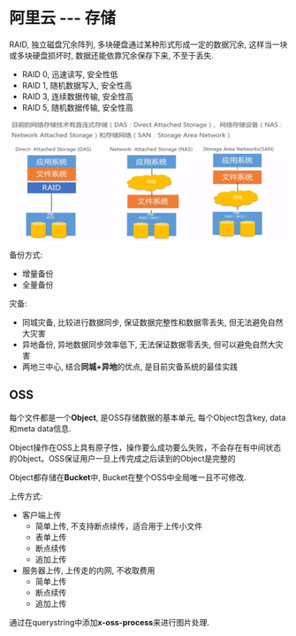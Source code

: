 # 阿里云 --- 存储

RAID, 独立磁盘冗余阵列, 多块硬盘通过某种形式形成一定的数据冗余,
这样当一块或多块硬盘损坏时, 数据还能依靠冗余保存下来, 不至于丢失.

- RAID 0, 迅速读写, 安全性低
- RAID 1, 随机数据写入, 安全性高
- RAID 3, 连续数据传输, 安全性高
- RAID 5, 随机数据传输, 安全性高

![网络存储技术](./img/net_storage.png)

备份方式:

- 增量备份
- 全量备份

灾备:

- 同城灾备, 比较进行数据同步, 保证数据完整性和数据零丢失, 但无法避免自然大灾害
- 异地备份, 异地数据同步效率低下, 无法保证数据零丢失, 但可以避免自然大灾害
- 两地三中心, 结合**同城+异地**的优点, 是目前灾备系统的最佳实践

## OSS

每个文件都是一个**Object**, 是OSS存储数据的基本单元, 每个Object包含key, data和meta data信息.

Object操作在OSS上具有原子性，操作要么成功要么失败，不会存在有中间状态的Object。OSS保证用户一旦上传完成之后读到的Object是完整的

Object都存储在**Bucket**中, Bucket在整个OSS中全局唯一且不可修改.

上传方式:

- 客户端上传
    - 简单上传, 不支持断点续传，适合用于上传小文件
    - 表单上传
    - 断点续传
    - 追加上传
- 服务器上传, 上传走的内网, 不收取费用
    - 简单上传
    - 断点续传
    - 追加上传

通过在querystring中添加**x-oss-process**来进行图片处理.